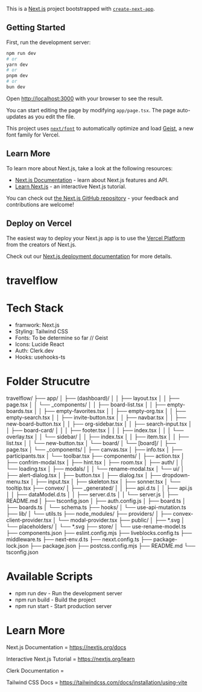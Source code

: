This is a [Next.js](https://nextjs.org) project bootstrapped with [`create-next-app`](https://nextjs.org/docs/app/api-reference/cli/create-next-app).

## Getting Started

First, run the development server:

```bash
npm run dev
# or
yarn dev
# or
pnpm dev
# or
bun dev
```

Open [http://localhost:3000](http://localhost:3000) with your browser to see the result.

You can start editing the page by modifying `app/page.tsx`. The page auto-updates as you edit the file.

This project uses [`next/font`](https://nextjs.org/docs/app/building-your-application/optimizing/fonts) to automatically optimize and load [Geist](https://vercel.com/font), a new font family for Vercel.

## Learn More

To learn more about Next.js, take a look at the following resources:

- [Next.js Documentation](https://nextjs.org/docs) - learn about Next.js features and API.
- [Learn Next.js](https://nextjs.org/learn) - an interactive Next.js tutorial.

You can check out [the Next.js GitHub repository](https://github.com/vercel/next.js) - your feedback and contributions are welcome!

## Deploy on Vercel

The easiest way to deploy your Next.js app is to use the [Vercel Platform](https://vercel.com/new?utm_medium=default-template&filter=next.js&utm_source=create-next-app&utm_campaign=create-next-app-readme) from the creators of Next.js.

Check out our [Next.js deployment documentation](https://nextjs.org/docs/app/building-your-application/deploying) for more details.
# travelflow

# Tech Stack 

- framwork: Next.js
- Styling: Tailwind CSS
- Fonts: To be determine so far // Geist
- Icons: Lucide React
- Auth: Clerk.dev
- Hooks: usehooks-ts

# Folder Strucutre

travelflow/
├── app/
│   ├── (dashboard)/
│   │   ├── layout.tsx
│   │   ├── page.tsx
│   │   └── _components/
│   │       ├── board-list.tsx
│   │       ├── empty-boards.tsx
│   │       ├── empty-favorites.tsx
│   │       ├── empty-org.tsx
│   │       ├── empty-search.tsx
│   │       ├── invite-button.tsx
│   │       ├── navbar.tsx
│   │       ├── new-board-button.tsx
│   │       ├── org-sidebar.tsx
│   │       ├── search-input.tsx
│   │       ├── board-card/
│   │       │   ├── footer.tsx
│   │       │   ├── index.tsx
│   │       │   └── overlay.tsx
│   │       └── sidebar/
│   │           ├── index.tsx
│   │           ├── item.tsx
│   │           ├── list.tsx
│   │           └── new-button.tsx
│   └── board/
│       └── [board]/
│           ├── page.tsx
│           └── _components/
│               ├── canvas.tsx
│               ├── info.tsx
│               ├── participants.tsx
│               └── toolbar.tsx
├── components/
│   ├── action.tsx
│   ├── confrim-modal.tsx
│   ├── hint.tsx
│   ├── room.tsx
│   ├── auth/
│   │   └── loading.tsx
│   ├── modals/
│   │   └── rename-modal.tsx
│   └── ui/
│       ├── alert-dialog.tsx
│       ├── button.tsx
│       ├── dialog.tsx
│       ├── dropdown-menu.tsx
│       ├── input.tsx
│       ├── skeleton.tsx
│       ├── sonner.tsx
│       └── tooltip.tsx
├── convex/
│   ├── _generated/
│   │   ├── api.d.ts
│   │   ├── api.js
│   │   ├── dataModel.d.ts
│   │   ├── server.d.ts
│   │   └── server.js
│   ├── README.md
│   ├── tsconfig.json
│   ├── auth.config.js
│   ├── board.ts
│   ├── boards.ts
│   └── schema.ts
├── hooks/
│   └── use-api-mutation.ts
├── lib/
│   └── utils.ts
├── node_modules/
├── providers/
│   ├── convex-client-provider.tsx
│   └── modal-provider.tsx
├── public/
│   ├── *.svg
│   └── placeholders/
│       └── *.svg
├── store/
│   └── use-rename-model.ts
├── components.json
├── eslint.config.mjs
├── liveblocks.config.ts
├── middleware.ts
├── next-env.d.ts
├── nexxt.config.ts
├── package-lock.json
├── package.json
├── postcss.config.mjs
├── README.md
└── tsconfig.json


# Available Scripts 

* npm run dev - Run the development server 
* npm run build - Build the project 
* npm run start - Start production server 

# Learn More

Next.js Documentation = https://nextjs.org/docs

Interactive Next.js Tutorial = https://nextjs.org/learn

Clerk Documentation = 

Tailwind CSS Docs = https://tailwindcss.com/docs/installation/using-vite